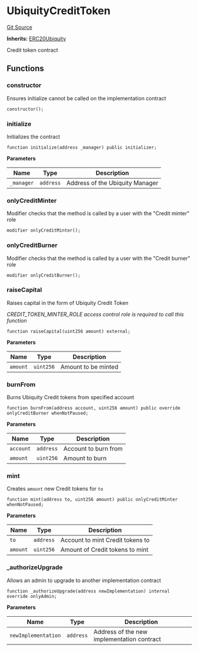 # UbiquityCreditToken
[Git Source](https://github.com/ubiquity/ubiquity-dollar/blob/919c4559f6ae676c73c366738eca4b6eb0896e37/src/dollar/core/UbiquityCreditToken.sol)

**Inherits:**
[ERC20Ubiquity](/src/dollar/core/ERC20Ubiquity.sol/abstract.ERC20Ubiquity.md)

Credit token contract


## Functions
### constructor

Ensures initialize cannot be called on the implementation contract


```solidity
constructor();
```

### initialize

Initializes the contract


```solidity
function initialize(address _manager) public initializer;
```
**Parameters**

|Name|Type|Description|
|----|----|-----------|
|`_manager`|`address`|Address of the Ubiquity Manager|


### onlyCreditMinter

Modifier checks that the method is called by a user with the "Credit minter" role


```solidity
modifier onlyCreditMinter();
```

### onlyCreditBurner

Modifier checks that the method is called by a user with the "Credit burner" role


```solidity
modifier onlyCreditBurner();
```

### raiseCapital

Raises capital in the form of Ubiquity Credit Token

*CREDIT_TOKEN_MINTER_ROLE access control role is required to call this function*


```solidity
function raiseCapital(uint256 amount) external;
```
**Parameters**

|Name|Type|Description|
|----|----|-----------|
|`amount`|`uint256`|Amount to be minted|


### burnFrom

Burns Ubiquity Credit tokens from specified account


```solidity
function burnFrom(address account, uint256 amount) public override onlyCreditBurner whenNotPaused;
```
**Parameters**

|Name|Type|Description|
|----|----|-----------|
|`account`|`address`|Account to burn from|
|`amount`|`uint256`|Amount to burn|


### mint

Creates `amount` new Credit tokens for `to`


```solidity
function mint(address to, uint256 amount) public onlyCreditMinter whenNotPaused;
```
**Parameters**

|Name|Type|Description|
|----|----|-----------|
|`to`|`address`|Account to mint Credit tokens to|
|`amount`|`uint256`|Amount of Credit tokens to mint|


### _authorizeUpgrade

Allows an admin to upgrade to another implementation contract


```solidity
function _authorizeUpgrade(address newImplementation) internal override onlyAdmin;
```
**Parameters**

|Name|Type|Description|
|----|----|-----------|
|`newImplementation`|`address`|Address of the new implementation contract|


